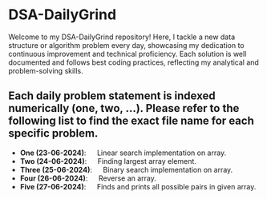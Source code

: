 # DSA-DailyGrind
Welcome to my DSA-DailyGrind repository! Here, I tackle a new data structure or algorithm problem every day, showcasing my dedication to continuous improvement and technical proficiency. Each solution is well documented and follows best coding practices, reflecting my analytical and problem-solving skills.

## Each daily problem statement is indexed numerically (one, two, ...). Please refer to the following list to find the exact file name for each specific problem.

- **One (23-06-2024)**: &emsp; Linear search implementation on array.
- **Two (24-06-2024)**: &emsp; Finding largest array element.
- **Three (25-06-2024)**: &emsp; Binary search implementation on array.
- **Four (26-06-2024)**: &emsp; Reverse an array.
- **Five (27-06-2024)**: &emsp; Finds and prints all possible pairs in given array.
